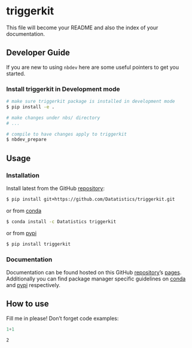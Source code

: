 # triggerkit


<!-- WARNING: THIS FILE WAS AUTOGENERATED! DO NOT EDIT! -->

This file will become your README and also the index of your
documentation.

## Developer Guide

If you are new to using `nbdev` here are some useful pointers to get you
started.

### Install triggerkit in Development mode

``` sh
# make sure triggerkit package is installed in development mode
$ pip install -e .

# make changes under nbs/ directory
# ...

# compile to have changes apply to triggerkit
$ nbdev_prepare
```

## Usage

### Installation

Install latest from the GitHub
[repository](https://github.com/Datatistics/triggerkit):

``` sh
$ pip install git+https://github.com/Datatistics/triggerkit.git
```

or from [conda](https://anaconda.org/Datatistics/triggerkit)

``` sh
$ conda install -c Datatistics triggerkit
```

or from [pypi](https://pypi.org/project/triggerkit/)

``` sh
$ pip install triggerkit
```

### Documentation

Documentation can be found hosted on this GitHub
[repository](https://github.com/Datatistics/triggerkit)’s
[pages](https://Datatistics.github.io/triggerkit/). Additionally you can
find package manager specific guidelines on
[conda](https://anaconda.org/Datatistics/triggerkit) and
[pypi](https://pypi.org/project/triggerkit/) respectively.

## How to use

Fill me in please! Don’t forget code examples:

``` python
1+1
```

    2
